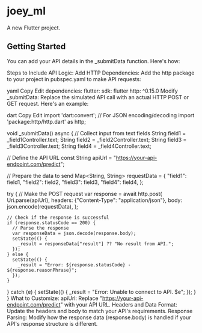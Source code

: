 # joey_ml

A new Flutter project.

## Getting Started
You can add your API details in the _submitData function. Here's how:

Steps to Include API Logic:
Add HTTP Dependencies:
Add the http package to your project in pubspec.yaml to make API requests:

yaml
Copy
Edit
dependencies:
flutter:
sdk: flutter
http: ^0.15.0
Modify _submitData:
Replace the simulated API call with an actual HTTP POST or GET request. Here's an example:

dart
Copy
Edit
import 'dart:convert'; // For JSON encoding/decoding
import 'package:http/http.dart' as http;

void _submitData() async {
// Collect input from text fields
String field1 = _field1Controller.text;
String field2 = _field2Controller.text;
String field3 = _field3Controller.text;
String field4 = _field4Controller.text;

// Define the API URL
const String apiUrl = "https://your-api-endpoint.com/predict";

// Prepare the data to send
Map<String, String> requestData = {
"field1": field1,
"field2": field2,
"field3": field3,
"field4": field4,
};

try {
// Make the POST request
var response = await http.post(
Uri.parse(apiUrl),
headers: {"Content-Type": "application/json"},
body: json.encode(requestData),
);

    // Check if the response is successful
    if (response.statusCode == 200) {
      // Parse the response
      var responseData = json.decode(response.body);
      setState(() {
        _result = responseData["result"] ?? "No result from API.";
      });
    } else {
      setState(() {
        _result = "Error: ${response.statusCode} - ${response.reasonPhrase}";
      });
    }
} catch (e) {
setState(() {
_result = "Error: Unable to connect to API. $e";
});
}
}
What to Customize:
apiUrl: Replace "https://your-api-endpoint.com/predict" with your API URL.
Headers and Data Format: Update the headers and body to match your API's requirements.
Response Parsing: Modify how the response data (response.body) is handled if your API's response structure is different.